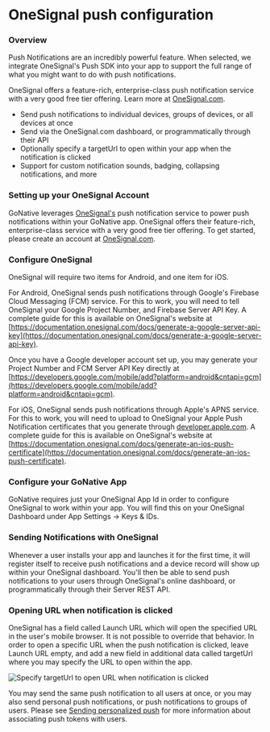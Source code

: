 # OneSignal push configuration

### Overview

Push Notifications are an incredibly powerful feature. When selected, we integrate OneSignal's Push SDK into your app to support the full range of what you might want to do with push notifications.

OneSignal offers a feature-rich, enterprise-class push notification service with a very good free tier offering. Learn more at [OneSignal.com](https://onesignal.com/).

* Send push notifications to individual devices, groups of devices, or all devices at once
* Send via the OneSignal.com dashboard, or programmatically through their API
* Optionally specify a targetUrl to open within your app when the notification is clicked
* Support for custom notification sounds, badging, collapsing notifications, and more

### **Setting up your OneSignal Account**

GoNative leverages [OneSignal's](https://onesignal.com) push notification service to power push notifications within your GoNative app. OneSignal offers their feature-rich, enterprise-class service with a very good free tier offering. To get started, please create an account at [OneSignal.com](https://onesignal.com/).

### **Configure OneSignal**

OneSignal will require two items for Android, and one item for iOS.

For Android, OneSignal sends push notifications through Google's Firebase Cloud Messaging \(FCM\) service. For this to work, you will need to tell OneSignal your Google Project Number, and Firebase Server API Key. A complete guide for this is available on OneSignal's website at [https://documentation.onesignal.com/docs/generate-a-google-server-api-key](https://documentation.onesignal.com/docs/generate-a-google-server-api-key).

Once you have a Google developer account set up, you may generate your Project Number and FCM Server API Key directly at [https://developers.google.com/mobile/add?platform=android&cntapi=gcm](https://developers.google.com/mobile/add?platform=android&cntapi=gcm).

For iOS, OneSignal sends push notifications through Apple's APNS service. For this to work, you will need to upload to OneSignal your Apple Push Notification certificates that you generate through [developer.apple.com](https://developer.apple.com). A complete guide for this is available on OneSignal's website at [https://documentation.onesignal.com/docs/generate-an-ios-push-certificate](https://documentation.onesignal.com/docs/generate-an-ios-push-certificate).

### **Configure your GoNative App**

GoNative requires just your OneSignal App Id in order to configure OneSignal to work within your app. You will find this on your OneSignal Dashboard under App Settings -&gt; Keys & IDs.

### **Sending Notifications with OneSignal**

Whenever a user installs your app and launches it for the first time, it will register itself to receive push notifications and a device record will show up within your OneSignal dashboard. You'll then be able to send push notifications to your users through OneSignal's online dashboard, or programmatically through their Server REST API.

### Opening URL when notification is clicked

OneSignal has a field called Launch URL which will open the specified URL in the user's mobile browser. It is not possible to override that behavior. In order to open a specific URL when the push notification is clicked, leave Launch URL empty, and add a new field in additional data called targetUrl where you may specify the URL to open within the app.

![Specify targetUrl to open URL when notification is clicked](https://gonative.io/images/docs/targetUrl.png)

You may send the same push notification to all users at once, or you may also send personal push notifications, or push notifications to groups of users. Please see [Sending personalized push](sending-personalized-push.md) for more information about associating push tokens with users.

